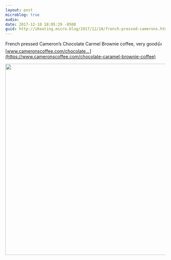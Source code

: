 ```yaml
---
layout: post
microblog: true
audio: 
date: 2017-12-10 18:05:29 -0500
guid: http://iKeating.micro.blog/2017/12/10/french-pressed-camerons.html
---
```

French pressed Cameron’s Chocolate Carmel Brownie coffee, very good👍      [www.cameronscoffee.com/chocolate...](https://www.cameronscoffee.com/chocolate-caramel-brownie-coffee)

<img src="http://iKeating.micro.blog/uploads/2017/5b41960d05.jpg" width="600" height="599" />

